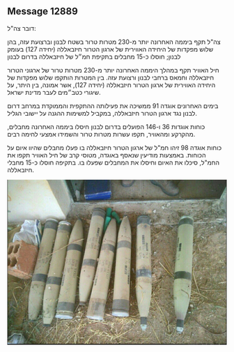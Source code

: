## Message 12889

דובר צה"ל:

צה"ל תקף ביממה האחרונה יותר מ-230 מטרות טרור בשטח לבנון וברצועת עזה, בהן שלוש מפקדות של היחידה האווירית של ארגון הטרור חיזבאללה (יחידה 127) בעומק לבנון; חוסלו כ-15 מחבלים בתקיפת חמ״ל של חיזבאללה בדרום לבנון

חיל האוויר תקף במהלך היממה האחרונה יותר מ-230 מטרות טרור של ארגוני הטרור חיזבאללה וחמאס ברחבי לבנון ורצועת עזה. בין המטרות הותקפו שלוש מפקדות של היחידה האווירית של ארגון הטרור חיזבאללה (יחידה 127), אשר אמונה, בין היתר, על שיגורי כטב״מים לעבר מדינת ישראל.

בימים האחרונים אוגדה 91 ממשיכה את פעילותה ההתקפית והממוקדת במרחב דרום לבנון נגד ארגון הטרור חיזבאללה, במקביל למשימות ההגנה על יישובי הגליל.

כוחות אוגדות 36 ו-146 הפועלים בדרום לבנון חיסלו ביממה האחרונה מחבלים, מהקרקע ומהאוויר, תקפו עשרות מטרות טרור והשמידו אמצעי לחימה רבים. 

כוחות אוגדה 98 זיהו חמ"ל של ארגון הטרור חיזבאללה בו פעלו מחבלים שהיוו איום על הכוחות. באמצעות מודיעין שנאסף באוגדה, מטוסי קרב של חיל האוויר תקפו את החמ"ל, סיכלו את האיום וחיסלו את המחבלים שפעלו בו. בתקיפה חוסלו כ-15 מחבלי חיזבאללה.

![Photo](12889/12889_photo.jpg)
